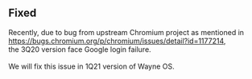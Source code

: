 ## Fixed

Recently, due to bug from upstream Chromium project as mentioned in https://bugs.chromium.org/p/chromium/issues/detail?id=1177214, 
<br>the 3Q20 version face Google login failure.
<br>
<br>
We will fix this issue in 1Q21 version of Wayne OS.
